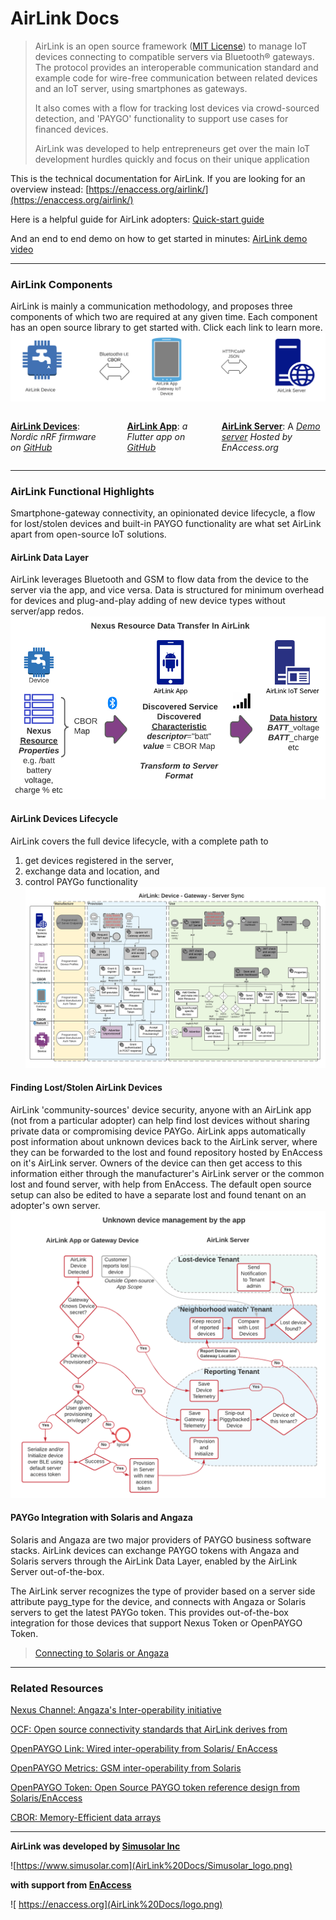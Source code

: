 # AirLink Docs

> AirLink is an open source framework ([MIT License](https://opensource.org/licenses/MIT)) to manage IoT devices connecting to compatible servers via Bluetooth® gateways. The protocol provides an interoperable communication standard and example code for wire-free communication between related devices and an IoT server, using smartphones as gateways. 
> 
> It also comes with a flow for tracking lost devices via crowd-sourced detection, and 'PAYGO' functionality to support use cases for financed devices.
>
> AirLink was developed to help entrepreneurs get over the main IoT development hurdles quickly and focus on their unique application

This is the technical documentation for AirLink. If you are looking for an overview instead:
[https://enaccess.org/airlink/](https://enaccess.org/airlink/)

Here is a helpful guide for AirLink adopters: [Quick-start guide](AirLink%20Docs/Quick-start%20guide.md)

And an end to end demo on how to get started in minutes: [AirLink demo video](https://youtu.be/OAEcQaUBIao)


---

### AirLink Components
AirLink is mainly a communication methodology, and proposes three components of which two are required at any given time. Each component has an open source library to get started with. Click each link to learn more.
![Screenshot 2023-01-19 at 11.58.05 AM.png](AirLink%20Docs/Screenshot_2023-01-19_at_11.58.05_AM.png)

<div class="columns" style="column-count: 3;">

**[AirLink Devices](AirLink%20Docs/AirLink%20Devices.md)**: *Nordic nRF firmware on [GitHub](https://github.com/EnAccess/AirLink-Devices)*

<div class="column-break"></div>

**[AirLink App](AirLink%20Docs/AirLink%20App.md)**: *a Flutter app on [GitHub](https://github.com/EnAccess/Airlink-App)*

<div class="column-break"></div>

**[AirLink Server](AirLink%20Docs/AirLink%20Server.md)**: A *[Demo server](https://airlink.enaccess.org) Hosted by EnAccess.org*
</div>


---

### AirLink Functional Highlights
Smartphone-gateway connectivity, an opinionated device lifecycle, a flow for lost/stolen devices and built-in PAYGO functionality are what set AirLink apart from open-source IoT solutions.

#### AirLink Data Layer
AirLink leverages Bluetooth and GSM to flow data from the device to the server via the app, and vice versa. Data is structured for minimum overhead for devices and plug-and-play adding of new device types without server/app redos.
![AirLink Data flow](AirLink%20Docs/Simusolar_Architecture_Diagram_-_IoT_Data_Flow.png)

#### AirLink Devices Lifecycle
AirLink covers the full device lifecycle, with a complete path to 
1. get devices registered in the server, 
2. exchange data and location, and
3. control PAYGo functionality
![AirLink interactions during device manufacture, provisioning and use](AirLink%20Docs/IoT_Communications_and_Components_spec_-_App_Architecture.png)

#### Finding Lost/Stolen AirLink Devices
AirLink 'community-sources' device security, anyone with an AirLink app (not from a particular adopter) can help find lost devices without sharing private data or compromising device PAYGo. AirLink apps automatically post information about unknown devices back to the AirLink server, where they can be forwarded to the lost and found repository hosted by EnAccess on it's AirLink server. Owners of the device can then get access to this information either through the manufacturer's AirLink server or the common lost and found server, with help from EnAccess. The default open source setup can also be edited to have a separate lost and found tenant on an adopter's own server.
![**AirLink Lost/Stolen Devices Flow**](AirLink%20Docs/AirLink_Unknown_Device_Flow.png)

#### PAYGo Integration with Solaris and Angaza
Solaris and Angaza are two major providers of PAYGO business software stacks. AirLink devices can exchange PAYGO tokens with Angaza and Solaris servers through the AirLink Data Layer, enabled by the AirLink Server out-of-the-box. 

The AirLink server recognizes the type of provider based on a server side attribute payg_type for the device, and connects with Angaza or Solaris servers to get the latest PAYGo token. This provides out-of-the-box integration for those devices that support Nexus Token or OpenPAYGO Token.
>[Connecting to Solaris or Angaza](AirLink%20Docs/Connecting%20to%20Solaris%20or%20Angaza.md)

---

### Related Resources
[Nexus Channel: Angaza's Inter-operability initiative](https://angaza.github.io/nexus-channel-models/resource_type_spec.html)

[OCF: Open source connectivity standards that AirLink derives from](https://www.google.com/url?sa=t&rct=j&q=&esrc=s&source=web&cd=&cad=rja&uact=8&ved=2ahUKEwionv_ev7zyAhXM8uAKHbRED4oQFnoECAgQAQ&url=https%3A%2F%2Fopenconnectivity.org%2Fdeveloper%2Fspecifications%2F&usg=AOvVaw1qzAFKPKuOt-Sv9a1-V_jA)

[OpenPAYGO Link: Wired inter-operability from Solaris/ EnAccess](https://github.com/EnAccess/OpenPAYGO-Link/tree/main/Documentation)

[OpenPAYGO Metrics: GSM inter-operability from Solaris](https://github.com/openpaygo/metrics)

[OpenPAYGO Token: Open Source PAYGO token reference design from Solaris/EnAccess](https://github.com/EnAccess/OpenPAYGO-Token)

[CBOR: Memory-Efficient data arrays](http://cbor.io)


---
**AirLink was developed by [Simusolar Inc](https://www.simusolar.com)**

![https://www.simusolar.com](AirLink%20Docs/Simusolar_logo.png)

**with support from [EnAccess](http://enaccess.org)**

![ https://enaccess.org](AirLink%20Docs/logo.png)

